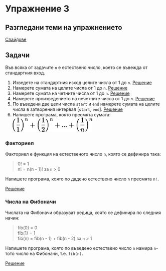 Упражнение 3
============

Разгледани теми на упражнението
-------------------------------
[Слайдове](https://speakerdeck.com/dimitaruzunov/uvod-v-proghramiranieto-3)

Задачи
------
Във всяка от задачите `n` е естествено число,
което се въвежда от стандартния вход.

1. Изведете на стандартния изход целите числа от 1 до `n`.
[Решение](print-one-to-n.cpp)
2. Намерете сумата на целите числа от 1 до `n`.
[Решение](sum-one-to-n.cpp)
3. Намерете сумата на четните числа от 1 до `n`.
[Решение](sum-evens-one-to-n.cpp)
4. Намерете произведението на нечетните числа от 1 до `n`.
[Решение](product-odds-one-to-n.cpp)
5. По въведени две цели числа `start` и `end`
намерете сумата на целите числа в затворения интервал [`start`, `end`].
[Решение](sum-numbers-in-interval.cpp)
6. Напишете програма, която пресмята сумата:
![alt text](images/sum.png 'Sum')

### Факториел
Факториел е функция на естественото число `n`, която се дефинира така:
> 0! = 1  
> n! = n(n - 1)! за `n` > 0

Напишете програма, която по дадено естествено число `n` пресмята `n!`.

[Решение](factorial.cpp)

### Числа на Фибоначи
Числата на Фибоначи образуват редица, която се дефинира по следния начин:
> fib(0) = 0  
> fib(1) = 1  
> fib(n) = fib(n - 1) + fib(n - 2) за `n` > 1

Напишете програма, която по въведено естествено число `n` намира
`n`-тото число на Фибоначи, т.е. `fib(n)`.

[Решение](fibonacci.cpp)
